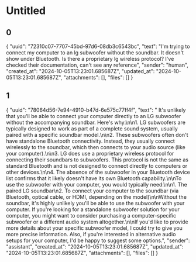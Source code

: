 # Untitled

## 0

{
  "uuid": "72310c07-7707-45bd-97d6-08db3c6543bc",
  "text": "I'm trying to connect my computer to an lg subwoofer without the soundbar. It doesn't show under Bluetooth. Is there a proprietary lg wireless protocol? I've checked their documentation, can't see any reference",
  "sender": "human",
  "created_at": "2024-10-05T13:23:01.685687Z",
  "updated_at": "2024-10-05T13:23:01.685687Z",
  "attachments": [],
  "files": []
}

## 1

{
  "uuid": "78064d56-7e94-4910-b47d-6e575c77ff4f",
  "text": " It's unlikely that you'll be able to connect your computer directly to an LG subwoofer without the accompanying soundbar. Here's why:\n\n1. LG subwoofers are typically designed to work as part of a complete sound system, usually paired with a specific soundbar model.\n\n2. These subwoofers often don't have standalone Bluetooth connectivity. Instead, they usually connect wirelessly to the soundbar, which then connects to your audio source (like your computer).\n\n3. LG does use a proprietary wireless protocol for connecting their soundbars to subwoofers. This protocol is not the same as standard Bluetooth and is not designed to connect directly to computers or other devices.\n\n4. The absence of the subwoofer in your Bluetooth device list confirms that it likely doesn't have its own Bluetooth capability.\n\nTo use the subwoofer with your computer, you would typically need:\n\n1. The paired LG soundbar\n2. To connect your computer to the soundbar (via Bluetooth, optical cable, or HDMI, depending on the model)\n\nWithout the soundbar, it's highly unlikely you'll be able to use the subwoofer with your computer. If you're looking for a standalone subwoofer solution for your computer, you might want to consider purchasing a computer-specific subwoofer or a different audio system altogether.\n\nIf you'd like to provide more details about your specific subwoofer model, I could try to give you more precise information. Also, if you're interested in alternative audio setups for your computer, I'd be happy to suggest some options.",
  "sender": "assistant",
  "created_at": "2024-10-05T13:23:01.685687Z",
  "updated_at": "2024-10-05T13:23:01.685687Z",
  "attachments": [],
  "files": []
}
